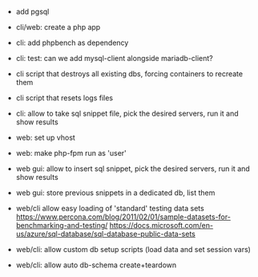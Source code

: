 - add pgsql

- cli/web: create a php app

- cli: add phpbench as dependency

- cli: test: can we add mysql-client alongside mariadb-client?

- cli script that destroys all existing dbs, forcing containers to recreate them

- cli script that resets logs files

- cli: allow to take sql snippet file, pick the desired servers, run it and show results

- web: set up vhost

- web: make php-fpm run as 'user'

- web gui: allow to insert sql snippet, pick the desired servers, run it and show results

- web gui: store previous snippets in a dedicated db, list them

- web/cli allow easy loading of 'standard' testing data sets
  https://www.percona.com/blog/2011/02/01/sample-datasets-for-benchmarking-and-testing/
  https://docs.microsoft.com/en-us/azure/sql-database/sql-database-public-data-sets
  
- web/cli: allow custom db setup scripts (load data and set session vars)

- web/cli: allow auto db-schema create+teardown
